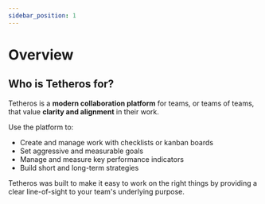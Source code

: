 ```yaml
---
sidebar_position: 1
---
```

# Overview

## Who is Tetheros for?
Tetheros is a **modern collaboration platform** for teams, or teams of teams, that value **clarity and alignment** in their work.  
  
Use the platform to:  
- Create and manage work with checklists or kanban boards  
- Set aggressive and measurable goals  
- Manage and measure key performance indicators  
- Build short and long-term strategies  
  
Tetheros was built to make it easy to work on the right things by providing a clear line-of-sight to your team's underlying purpose.    